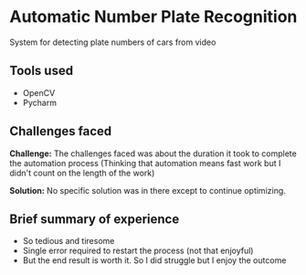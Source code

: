 # Automatic Number Plate Recognition

System for detecting plate numbers of cars from video

## Tools used

- OpenCV
- Pycharm

## Challenges faced

**Challenge:** The challenges faced was about the duration it took to complete the automation process (Thinking that automation means fast work but I didn't count on the length of the work)

**Solution:** No specific solution was in there except to continue optimizing.

## Brief summary of experience

- So tedious and tiresome
- Single error required to restart the process (not that enjoyful)
- But the end result is worth it. So I did struggle but I enjoy the outcome
